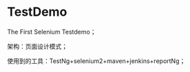 # TestDemo
The First Selenium Testdemo；

架构：页面设计模式；

使用到的工具：TestNg+selenium2+maven+jenkins+reportNg；
